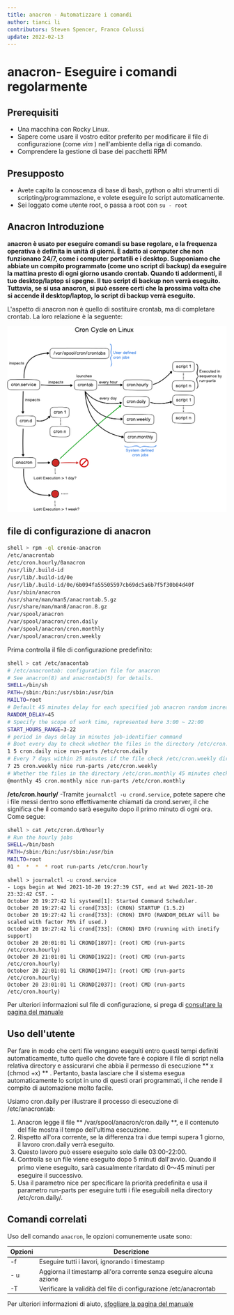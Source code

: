 ```yaml
---
title: anacron - Automatizzare i comandi
author: tianci li
contributors: Steven Spencer, Franco Colussi
update: 2022-02-13
---
```


# anacron- Eseguire i comandi regolarmente

## Prerequisiti

* Una macchina con Rocky Linux.
* Sapere come usare il vostro editor preferito per modificare il file di configurazione (come *vim* ) nell'ambiente della riga di comando.
* Comprendere la gestione di base dei pacchetti RPM

## Presupposto

* Avete capito la conoscenza di base di bash, python o altri strumenti di scripting/programmazione, e volete eseguire lo script automaticamente.
* Sei loggato come utente root, o passa a root con `su - root`

## Anacron Introduzione

**anacron è usato per eseguire comandi su base regolare, e la frequenza operativa è definita in unità di giorni. È adatto ai computer che non funzionano 24/7, come i computer portatili e i desktop. Supponiamo che abbiate un compito programmato (come uno script di backup) da eseguire la mattina presto di ogni giorno usando crontab. Quando ti addormenti, il tuo desktop/laptop si spegne. Il tuo script di backup non verrà eseguito. Tuttavia, se si usa anacron, si può essere certi che la prossima volta che si accende il desktop/laptop, lo script di backup verrà eseguito.**

L'aspetto di anacron non è quello di sostituire crontab, ma di completare crontab. La loro relazione è la seguente:

![ Relazioni ](../images/anacron_01.png)

## file di configurazione di anacron

```bash
shell > rpm -ql cronie-anacron
/etc/anacrontab
/etc/cron.hourly/0anacron
/usr/lib/.build-id
/usr/lib/.build-id/0e
/usr/lib/.build-id/0e/6b094fa55505597cb69dc5a6b7f5f30b04d40f
/usr/sbin/anacron
/usr/share/man/man5/anacrontab.5.gz
/usr/share/man/man8/anacron.8.gz
/var/spool/anacron
/var/spool/anacron/cron.daily
/var/spool/anacron/cron.monthly
/var/spool/anacron/cron.weekly
```

Prima controlla il file di configurazione predefinito:
```bash
shell > cat /etc/anacontab
# /etc/anacrontab: configuration file for anacron
# See anacron(8) and anacrontab(5) for details.
SHELL=/bin/sh
PATH=/sbin:/bin:/usr/sbin:/usr/bin
MAILTO=root
# Default 45 minutes delay for each specified job anacron random increase 0-45 minutes.
RANDOM_DELAY=45
# Specify the scope of work time, represented here 3:00 ~ 22:00
START_HOURS_RANGE=3-22
# period in days delay in minutes job-identifier command
# Boot every day to check whether the files in the directory /etc/cron.daily be executed in 5 minutes, if not executed today, then to the next
1 5 cron.daily nice run-parts /etc/cron.daily
# Every 7 days within 25 minutes if the file check /etc/cron.weekly directory is executed after boot, if not executed within a week, it will be executed next
7 25 cron.weekly nice run-parts /etc/cron.weekly
# Whether the files in the directory /etc/cron.monthly 45 minutes checking is performed after every start for a month
@monthly 45 cron.monthly nice run-parts /etc/cron.monthly
```

**/etc/cron.hourly/** -Tramite `journalctl -u crond.service`, potete sapere che i file messi dentro sono effettivamente chiamati da crond.server, il che significa che il comando sarà eseguito dopo il primo minuto di ogni ora. Come segue:

```bash
shell > cat /etc/cron.d/0hourly
# Run the hourly jobs
SHELL=/bin/bash
PATH=/sbin:/bin:/usr/sbin:/usr/bin
MAILTO=root
01 *  *  *  * root run-parts /etc/cron.hourly
```
```
shell > journalctl -u crond.service
- Logs begin at Wed 2021-10-20 19:27:39 CST, end at Wed 2021-10-20 23:32:42 CST. -
October 20 19:27:42 li systemd[1]: Started Command Scheduler.
October 20 19:27:42 li crond[733]: (CRON) STARTUP (1.5.2)
October 20 19:27:42 li crond[733]: (CRON) INFO (RANDOM_DELAY will be scaled with factor 76% if used.)
October 20 19:27:42 li crond[733]: (CRON) INFO (running with inotify support)
October 20 20:01:01 li CROND[1897]: (root) CMD (run-parts /etc/cron.hourly)
October 20 21:01:01 li CROND[1922]: (root) CMD (run-parts /etc/cron.hourly)
October 20 22:01:01 li CROND[1947]: (root) CMD (run-parts /etc/cron.hourly)
October 20 23:01:01 li CROND[2037]: (root) CMD (run-parts /etc/cron.hourly)

```

Per ulteriori informazioni sul file di configurazione, si prega di [consultare la pagina del manuale](https://man7.org/linux/man-pages/man5/anacrontab.5.html)

## Uso dell'utente

Per fare in modo che certi file vengano eseguiti entro questi tempi definiti automaticamente, tutto quello che dovete fare è copiare il file di script nella relativa directory e assicurarvi che abbia il permesso di esecuzione ** x (chmod +x) ** . Pertanto, basta lasciare che il sistema esegua automaticamente lo script in uno di questi orari programmati, il che rende il compito di automazione molto facile.

Usiamo cron.daily per illustrare il processo di esecuzione di /etc/anacrontab:

1. Anacron legge il file ** /var/spool/anacron/cron.daily **, e il contenuto del file mostra il tempo dell'ultima esecuzione.
2. Rispetto all'ora corrente, se la differenza tra i due tempi supera 1 giorno, il lavoro cron.daily verrà eseguito.
3. Questo lavoro può essere eseguito solo dalle 03:00-22:00.
4. Controlla se un file viene eseguito dopo 5 minuti dall'avvio. Quando il primo viene eseguito, sarà casualmente ritardato di 0～45 minuti per eseguire il successivo.
5. Usa il parametro nice per specificare la priorità predefinita e usa il parametro run-parts per eseguire tutti i file eseguibili nella directory /etc/cron.daily/.

## Comandi correlati

Uso dell comando `anacron`, le opzioni comunemente usate sono:

| Opzioni | Descrizione                                                         |
| ------- | ------------------------------------------------------------------- |
| -f      | Eseguire tutti i lavori, ignorando i timestamp                      |
| - u     | Aggiorna il timestamp all'ora corrente senza eseguire alcuna azione |
| -T      | Verificare la validità del file di configurazione /etc/anacrontab   |

Per ulteriori informazioni di aiuto, [sfogliare la pagina del manuale](https://man7.org/linux/man-pages/man8/anacron.8.html)
